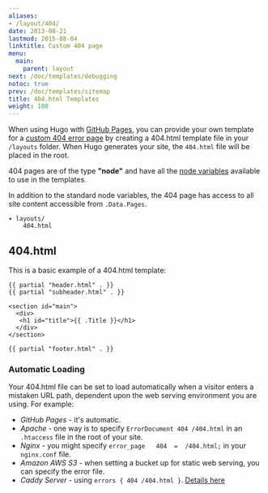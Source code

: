 ```yaml
---
aliases:
- /layout/404/
date: 2013-08-21
lastmod: 2015-08-04
linktitle: Custom 404 page
menu:
  main:
    parent: layout
next: /doc/templates/debugging
notoc: true
prev: /doc/templates/sitemap
title: 404.html Templates
weight: 100
---
```


When using Hugo with [GitHub Pages](http://pages.github.com/), you can provide
your own template for a [custom 404 error page](https://help.github.com/articles/custom-404-pages/)
by creating a 404.html template file in your `/layouts` folder.
When Hugo generates your site, the `404.html` file will be placed in the root.

404 pages are of the type **"node"** and have all the [node
variables](/layout/variables/) available to use in the templates.

In addition to the standard node variables, the 404 page has access to
all site content accessible from `.Data.Pages`.

    ▾ layouts/
        404.html

## 404.html

This is a basic example of a 404.html template:

    {{ partial "header.html" . }}
    {{ partial "subheader.html" . }}

    <section id="main">
      <div>
       <h1 id="title">{{ .Title }}</h1>
      </div>
    </section>

    {{ partial "footer.html" . }}

### Automatic Loading

Your 404.html file can be set to load automatically when a visitor enters a mistaken URL path, dependent upon the web serving environment you are using. For example:

* _GitHub Pages_ - it's automatic.
* _Apache_ - one way is to specify `ErrorDocument 404 /404.html` in an `.htaccess` file in the root of your site.
* _Nginx_ - you might specify `error_page   404  =  /404.html;` in your `nginx.conf` file.
* _Amazon AWS S3_ - when setting a bucket up for static web serving, you can specify the error file.
* _Caddy Server_ - using `errors { 404 /404.html }`. [Details here](https://caddyserver.com/docs/errors)
